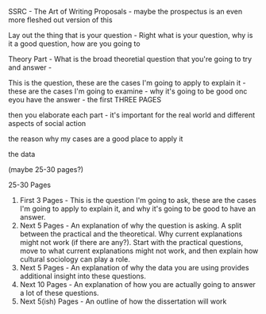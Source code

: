 SSRC - The Art of Writing Proposals - maybe the prospectus is an even more fleshed out version of this

Lay out the thing that is your question - Right what is your question, why is it a good question, how are you going to


Theory Part - What is the broad theoretial question that you're going to try and answer -

This is the question, these are the cases I'm going to apply to explain it - these are the cases I'm going to examine - why it's going to be good onc eyou have the answer - the first THREE PAGES

then you elaborate each part - it's important for the real world and different aspects of social action

the reason why my cases are a good place to apply it

the data

(maybe 25-30 pages?)

25-30 Pages
1. First 3 Pages - This is the question I'm going to ask, these are the cases I'm going to apply to explain it, and why it's going to be good to have an answer.
2. Next 5 Pages - An explanation of why the question is asking. A split between the practical and the theoretical. Why current explanations might not work (if there are any?). Start with the practical questions, move to what current explanations might not work, and then explain how cultural sociology can play a role.
3. Next 5 Pages - An explanation of why the data you are using provides additional insight into these questions.
4. Next 10 Pages - An explanation of how you are actually going to answer a lot of these questions.
5. Next 5(ish) Pages - An outline of how the dissertation will work 
